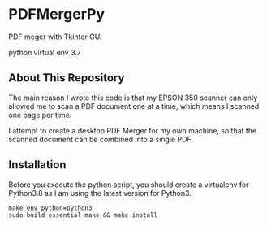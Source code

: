 # PDFMergerPy
PDF meger with Tkinter GUI

python virtual env 3.7

## About This Repository
The main reason I wrote this code is that my EPSON 350 scanner can only allowed 
me to scan a PDF document one at a time, which means I scanned one page per time. 

I attempt to create a desktop PDF Merger for my own machine, so that the scanned 
document can be combined into a single PDF.

## Installation
Before you execute the python script, you should create a virtualenv for Python3.8 
as I am using the latest version for Python3.

```shell
make env python=python3
sudo build essential make && make install
```
